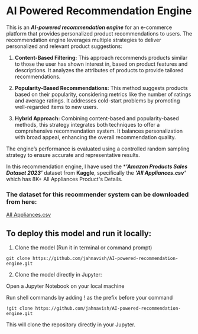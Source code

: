 # AI Powered Recommendation Engine
This is an ***AI-powered recommendation engine*** for an e-commerce platform that provides personalized product recommendations to users. The recommendation engine leverages multiple strategies to deliver personalized and relevant product suggestions:

1. **Content-Based Filtering:** This approach recommends products similar to those the user has shown interest in, based on product features and descriptions. It analyzes the attributes of products to provide tailored recommendations.

2. **Popularity-Based Recommendations:** This method suggests products based on their popularity, considering metrics like the number of ratings and average ratings. It addresses cold-start problems by promoting well-regarded items to new users.

3. **Hybrid Approach:** Combining content-based and popularity-based methods, this strategy integrates both techniques to offer a comprehensive recommendation system. It balances personalization with broad appeal, enhancing the overall recommendation quality.

The engine’s performance is evaluated using a controlled random sampling strategy to ensure accurate and representative results.

In this recommendation engine, I have used the ****'Amazon Products Sales Dataset 2023'*** dataset from **Kaggle**, specifically the ***'All Appliances.csv'*** which has 8K+ All Appliances Product's Details.

### The dataset for this recommender system can be downloaded from here:

[All Appliances.csv](https://www.kaggle.com/datasets/lokeshparab/amazon-products-dataset/data?select=All+Appliances.csv) 

## To deploy this model and run it locally:

1. Clone the model (Run it in terminal or command prompt)

`git clone https://github.com/jahnavish/AI-powered-recommendation-engine.git`

2. Clone the model directly in Jupyter:

Open a Jupyter Notebook on your local machine

Run shell commands by adding ! as the prefix before your command

`!git clone https://github.com/jahnavish/AI-powered-recommendation-engine.git`

This will clone the repository directly in your Jupyter.
